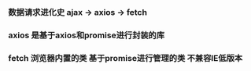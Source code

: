 ### 数据请求进化史 ajax -> axios -> fetch

### axios 是基于axios和promise进行封装的库

### fetch 浏览器内置的类 基于promise进行管理的类 不兼容IE低版本
### 